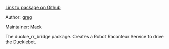 <div id='duckie_rr_bridge-autogenerated' markdown='1'>


<!-- do not edit this file, autogenerated -->

[Link to package on Github](github:org=duckietown,repo=Software,path=80-to-sort/duckie_rr_bridge,branch=andrea-config)

Author: [greg](mailto:gsgrebe@gmail.com)

Maintainer: [Mack](mailto:mack@duckietown.org)

The duckie_rr_bridge package. Creates a Robot Raconteur Service to drive the Duckiebot.



</div>

